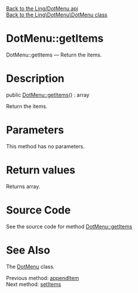 [Back to the Ling/DotMenu api](https://github.com/lingtalfi/DotMenu/blob/master/doc/api/Ling/DotMenu.md)<br>
[Back to the Ling\DotMenu\DotMenu class](https://github.com/lingtalfi/DotMenu/blob/master/doc/api/Ling/DotMenu/DotMenu.md)


DotMenu::getItems
================



DotMenu::getItems — Return the items.




Description
================


public [DotMenu::getItems](https://github.com/lingtalfi/DotMenu/blob/master/doc/api/Ling/DotMenu/DotMenu/getItems.md)() : array




Return the items.




Parameters
================

This method has no parameters.


Return values
================

Returns array.








Source Code
===========
See the source code for method [DotMenu::getItems](https://github.com/lingtalfi/DotMenu/blob/master/DotMenu.php#L125-L128)


See Also
================

The [DotMenu](https://github.com/lingtalfi/DotMenu/blob/master/doc/api/Ling/DotMenu/DotMenu.md) class.

Previous method: [appendItem](https://github.com/lingtalfi/DotMenu/blob/master/doc/api/Ling/DotMenu/DotMenu/appendItem.md)<br>Next method: [setItems](https://github.com/lingtalfi/DotMenu/blob/master/doc/api/Ling/DotMenu/DotMenu/setItems.md)<br>

